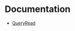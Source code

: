 # Documentation

- [QueryRead](https://github.com/SoftStoneDevelop/Gedaq.Npgsql/blob/main/Documentation/QueryRead.md)
